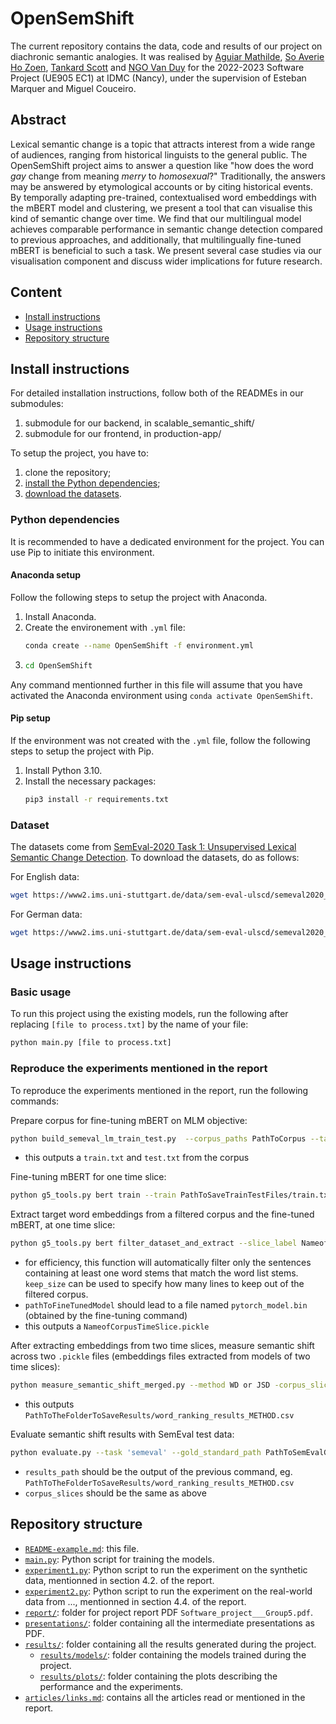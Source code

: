 # OpenSemShift

The current repository contains the data, code and results of our project on diachronic semantic analogies.
It was realised by [Aguiar Mathilde](https://github.com/MathildeAguiar), [So Averie Ho Zoen](https://github.com/averieso), [Tankard Scott](https://github.com/tabbyrobin) and [NGO Van Duy](https://github.com/thebugcreator) for the 2022-2023 Software Project (UE905 EC1) at IDMC (Nancy), under the supervision of Esteban Marquer and Miguel Couceiro.

## Abstract
Lexical semantic change is a topic that attracts interest from a wide range of audiences, ranging from historical linguists to the general public. The OpenSemShift project aims to answer a question like "how does the word *gay* change from meaning *merry* to *homosexual*?" Traditionally, the answers may be answered by etymological accounts or by citing historical events. By temporally adapting pre-trained, contextualised word embeddings with the mBERT model and clustering, we present a tool that can visualise this kind of semantic change over time. We find that our multilingual model achieves comparable performance in semantic change detection compared to previous approaches, and additionally, that multilingually fine-tuned mBERT is beneficial to such a task. We present several case studies via our visualisation component and discuss wider implications for future research.

## Content
- [Install instructions](#install-instructions)
- [Usage instructions](#usage-instructions)
- [Repository structure](#repository-structure)

## Install instructions

For detailed installation instructions, follow both of the READMEs in our submodules: 
1. submodule for our backend, in scalable_semantic_shift/
2. submodule for our frontend, in production-app/

To setup the project, you have to:
1. clone the repository;
2. [install the Python dependencies](#python-dependencies);
3. [download the datasets](#).

### Python dependencies
It is recommended to have a dedicated environment for the project.
You can use Pip to initiate this environment. 

#### Anaconda setup
Follow the following steps to setup the project with Anaconda.
1. Install Anaconda.
2. Create the environement with ```.yml``` file:
    ```bash
    conda create --name OpenSemShift -f environment.yml
    ```
3.  ```bash
    cd OpenSemShift
    ```

Any command mentionned further in this file will assume that you have activated the Anaconda environment using `conda activate OpenSemShift`.

#### Pip setup
If the environment was not created with the ```.yml``` file, follow the following steps to setup the project with Pip.
1. Install Python 3.10.
2. Install the necessary packages:
    ```bash
    pip3 install -r requirements.txt
    ```

### Dataset
The datasets come from [SemEval-2020 Task 1: Unsupervised Lexical Semantic Change Detection](https://www.ims.uni-stuttgart.de/en/research/resources/corpora/sem-eval-ulscd/). To download the datasets, do as follows:

For English data:
```bash
wget https://www2.ims.uni-stuttgart.de/data/sem-eval-ulscd/semeval2020_ulscd_eng.zip
```

For German data:
```bash
wget https://www2.ims.uni-stuttgart.de/data/sem-eval-ulscd/semeval2020_ulscd_ger.zip
```

## Usage instructions
### Basic usage
To run this project using the existing models, run the following after replacing `[file to process.txt]` by the name of your file:
```bash
python main.py [file to process.txt]
```

### Reproduce the experiments mentioned in the report
To reproduce the experiments mentioned in the report, run the following commands:

Prepare corpus for fine-tuning mBERT on MLM objective:
```bash
python build_semeval_lm_train_test.py  --corpus_paths PathToCorpus --target_path PathToTargets --language language --lm_train_test_folder PathToSaveTrainTestFiles
```
- this outputs a ```train.txt``` and ```test.txt``` from the corpus

Fine-tuning mBERT for one time slice:
```bash
python g5_tools.py bert train --train PathToSaveTrainTestFiles/train.txt --out DirPathToTrainedModel --test PathToSaveTrainTestFiles/test.txt --epochs num --batch_size num
```

Extract target word embeddings from a filtered corpus and the fine-tuned mBERT, at one time slice: 
```bash
python g5_tools.py bert filter_dataset_and_extract --slice_label NameofCorpusTimeSlice --corpus_filepath PathToCorpusToBeQueried --pathToFineTunedModel PathToModel.bin  --wordlist_path PathToTargetWordList --keep_size NumberOfLinesToBeKeptInFilteredCorpus --lang CorpusLanguage
```
- for efficiency, this function will automatically filter only the sentences containing at least one word stems that match the word list stems. ```keep_size``` can be used to specify how many lines to keep out of the filtered corpus. 
- ```pathToFineTunedModel``` should lead to a file named ```pytorch_model.bin``` (obtained by the fine-tuning command)
- this outputs a ```NameofCorpusTimeSlice.pickle```


After extracting embeddings from two time slices, measure semantic shift across two ```.pickle``` files (embeddings files extracted from models of two time slices):
```bash
python measure_semantic_shift_merged.py --method WD or JSD -corpus_slices CorpusSliceNamesSeparatedBy ";" --results_dir_path PathToTheFolderToSaveResults --embeddings_path PathToPickleFiles 
```
- this outputs `PathToTheFolderToSaveResults/word_ranking_results_METHOD.csv`

Evaluate semantic shift results with SemEval test data:
```bash
python evaluate.py --task 'semeval' --gold_standard_path PathToSemEvalGraded.txt --results_path PathToResultsFolder --corpus_slices CorpusSliceNamesSeparatedBy ";"
```
- ```results_path``` should be the output of the previous command, eg. `PathToTheFolderToSaveResults/word_ranking_results_METHOD.csv`
- ```corpus_slices``` should be the same as above


## Repository structure
- [`README-example.md`](/README-example.md): this file.
- [`main.py`](/main.py): Python script for training the models.
- [`experiment1.py`](/experiment1.py): Python script to run the experiment on the synthetic data, mentionned in section 4.2. of the report.
- [`experiment2.py`](/experiment2.py): Python script to run the experiment on the real-world data from ..., mentionned in section 4.4. of the report.
- [`report/`](/report/): folder for project report PDF `Software_project___Group5.pdf`.
- [`presentations/`](/presentations/): folder containing all the intermediate presentations as PDF. 
- [`results/`](/results/): folder containing all the results generated during the project.
    - [`results/models/`](/results/models/): folder containing the models trained during the project.
    - [`results/plots/`](/results/plots/): folder containing the plots describing the performance and the experiments.
- [`articles/links.md`](/articles/links.md): contains all the articles read or mentioned in the report. 
